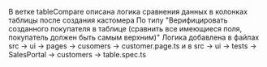 В ветке tableCompare описана логика сравнения данных в колонках таблицы после создания кастомера 
По типу "Верифицировать созданного покупателя в таблице (сравнить все имеющиеся поля, покупатель должен быть самым верхним)"
Логика добавлена в файлах src -> ui -> pages -> cusomers -> customer.page.ts и в src -> ui -> tests -> SalesPortal -> customers -> table.spec.ts
